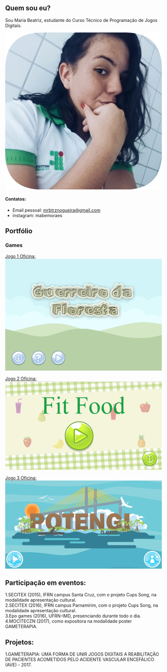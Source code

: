
## [](#header-2)Quem sou eu?
  Sou Maria Beatriz, estudante do Curso Técnico de Programação de Jogos Digitais.

![](bia.jpeg)


#### [](#header-4)Contatos: 

* Email pessoal: mrbtrznogueira@gmail.com
* instagram: mabemoraes 

## [](#header-2)Portfólio 

### [](#header-3)Games  
[Jogo 1 Oficina: ![](gf.png)](https://emanuellicarine.github.io/GuerreiroDaFloresta/) 

[Jogo 2 Oficina: ![](ff.png)](https://mrbtrzmoraes.github.io/FitFood/) 

[Jogo 3 Oficina: ![](pq.png)](https://mrbtrzmoraes.github.io/Quiz1/) 

## [](#header-2)Participação em eventos:
1.SECITEX (2015), IFRN campus Santa Cruz, com o projeto Cups Song, na modalidade apresentação cultural.   
2.SECITEX (2016), IFRN campus Parnamirim, com o projeto Cups Song, na modalidade apresentação cultural.  
3.Epo games (2016), UFRN-IMD, presenciando durante todo o dia.  
4.MOCITECZN (2017), como expositora na modalidade poster GAMETERAPIA.  

## [](#header-2)Projetos: 
1.GAMETERAPIA: UMA FORMA DE UNIR JOGOS DIGITAIS A REABILITAÇÃO DE PACIENTES ACOMETIDOS PELO ACIDENTE VASCULAR ENCEFÁLICO (AVE) - 2017.

